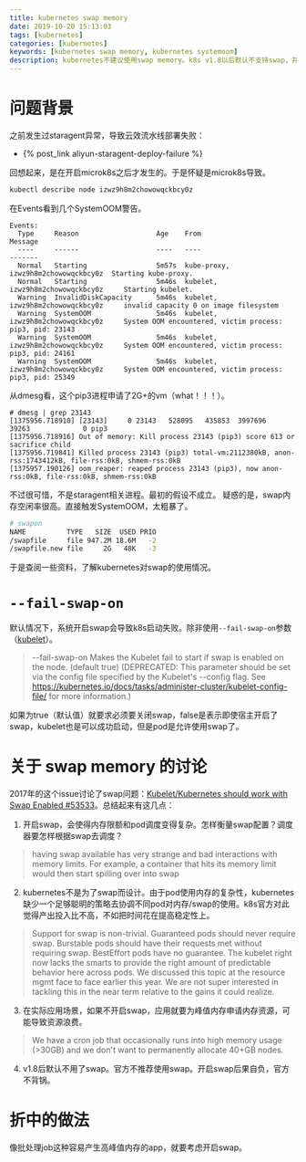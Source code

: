 ```yaml
---
title: kubernetes swap memory
date: 2019-10-20 15:13:03
tags: [kubernetes]
categories: [kubernetes]
keywords: [kubernetes swap memory, kubernetes systemoom]
description: kubernetes不建议使用swap memory。k8s v1.8以后默认不支持swap，并且会启动报错。swap会使得内存限额和调度器变得复杂。
---
```


# 问题背景

之前发生过staragent异常，导致云效流水线部署失败：
- {% post_link aliyun-staragent-deploy-failure %}

回想起来，是在开启microk8s之后才发生的。于是怀疑是microk8s导致。
<!-- more -->
```bash
kubectl describe node izwz9h8m2chowowqckbcy0z
```
在Events看到几个SystemOOM警告。
```
Events:
  Type     Reason                   Age    From                                 Message
  ----     ------                   ----   ----                                 -------
  Normal   Starting                 5m57s  kube-proxy, izwz9h8m2chowowqckbcy0z  Starting kube-proxy.
  Normal   Starting                 5m46s  kubelet, izwz9h8m2chowowqckbcy0z     Starting kubelet.
  Warning  InvalidDiskCapacity      5m46s  kubelet, izwz9h8m2chowowqckbcy0z     invalid capacity 0 on image filesystem
  Warning  SystemOOM                5m46s  kubelet, izwz9h8m2chowowqckbcy0z     System OOM encountered, victim process: pip3, pid: 23143
  Warning  SystemOOM                5m46s  kubelet, izwz9h8m2chowowqckbcy0z     System OOM encountered, victim process: pip3, pid: 24161
  Warning  SystemOOM                5m46s  kubelet, izwz9h8m2chowowqckbcy0z     System OOM encountered, victim process: pip3, pid: 25349
```

从dmesg看，这个pip3进程申请了2G+的vm（what！！！）。
```
# dmesg | grep 23143
[1375956.718910] [23143]     0 23143   528095   435853  3997696    39263             0 pip3
[1375956.718916] Out of memory: Kill process 23143 (pip3) score 613 or sacrifice child
[1375956.719841] Killed process 23143 (pip3) total-vm:2112380kB, anon-rss:1743412kB, file-rss:0kB, shmem-rss:0kB
[1375957.190126] oom_reaper: reaped process 23143 (pip3), now anon-rss:0kB, file-rss:0kB, shmem-rss:0kB
```
不过很可惜，不是staragent相关进程。最初的假设不成立。
疑惑的是，swap内存空闲率很高。直接触发SystemOOM，太粗暴了。

```bash
# swapon
NAME          TYPE   SIZE  USED PRIO
/swapfile     file 947.2M 18.6M   -2
/swapfile.new file     2G   48K   -3
```

于是查阅一些资料，了解kubernetes对swap的使用情况。

# `--fail-swap-on`

默认情况下，系统开启swap会导致k8s启动失败。除非使用`--fail-swap-on`参数（[kubelet](https://kubernetes.io/docs/reference/command-line-tools-reference/kubelet/)）。
>--fail-swap-on
>Makes the Kubelet fail to start if swap is enabled on the node. (default true) (DEPRECATED: This parameter should be set via the config file specified by the Kubelet's --config flag. See https://kubernetes.io/docs/tasks/administer-cluster/kubelet-config-file/ for more information.)

如果为true（默认值）就要求必须要关闭swap，false是表示即使宿主开启了swap，kubelet也是可以成功启动，但是pod是允许使用swap了。

# 关于 swap memory 的讨论

2017年的这个issue讨论了swap问题：[Kubelet/Kubernetes should work with Swap Enabled #53533](https://github.com/kubernetes/kubernetes/issues/53533)。总结起来有这几点：

1. 开启swap，会使得内存限额和pod调度变得复杂。怎样衡量swap配置？调度器要怎样根据swap去调度？

>having swap available has very strange and bad interactions with memory limits. 
>For example, a container that hits its memory limit would then start spilling over into swap

2. kubernetes不是为了swap而设计。由于pod使用内存的复杂性，kubernetes缺少一个足够聪明的策略去协调不同pod对内存/swap的使用。k8s官方对此觉得产出投入比不高，不如把时间花在提高稳定性上。

>Support for swap is non-trivial. Guaranteed pods should never require swap. Burstable pods should have their requests met without requiring swap. BestEffort pods have no guarantee. The kubelet right now lacks the smarts to provide the right amount of predictable behavior here across pods.
>We discussed this topic at the resource mgmt face to face earlier this year. We are not super interested in tackling this in the near term relative to the gains it could realize. 

3. 在实际应用场景，如果不开启swap，应用就要为峰值内存申请内存资源，可能导致资源浪费。

>We have a cron job that occasionally runs into high memory usage (>30GB) and we don't want to permanently allocate 40+GB nodes.

4. v1.8后默认不用了swap。官方不推荐使用swap。开启swap后果自负，官方不背锅。

# 折中的做法

像批处理job这种容易产生高峰值内存的app，就要考虑开启swap。


